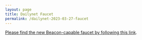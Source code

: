 ```yaml
---
layout: page
title: Dailynet Faucet
permalink: /dailynet-2023-03-27-faucet
---
```


[Please find the new Beacon-capable faucet by following this link](https://faucet.dailynet-2023-03-27.teztnets.xyz).
